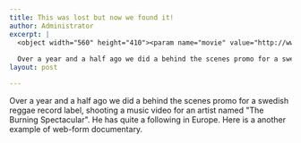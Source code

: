 ```yaml
---
title: This was lost but now we found it!
author: Administrator
excerpt: |
  <object width="560" height="410"><param name="movie" value="http://www.youtube.com/v/dvZl95c-AS4?version=3&amp;hl=en_US&amp;rel=0"></param><param name="allowFullScreen" value="true"></param><param name="allowscriptaccess" value="always"></param><embed src="http://www.youtube.com/v/dvZl95c-AS4?version=3&amp;hl=en_US&amp;rel=0" type="application/x-shockwave-flash" width="560" height="410" allowscriptaccess="always" allowfullscreen="true"></embed></object>
  
  Over a year and a half ago we did a behind the scenes promo for a swedish reggae record label...
layout: post

---
```

Over a year and a half ago we did a behind the scenes promo for a swedish reggae record label, shooting a music video for an artist named "The Burning Spectacular". He has quite a following in Europe. Here is a another example of web-form documentary.
